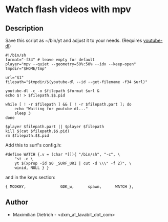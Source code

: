 Watch flash videos with mpv
===========================

Description
-----------

Save this script as ~/bin/yt and adjust it to your needs. (Requires [youtube-dl](http://rg3.github.io/youtube-dl/))


	#!/bin/sh
	format="-f34" # leave empty for default
	player="mpv --quiet --geometry=50%:50% --idx --keep-open"
	tmpdir="$HOME/tmp"
	
	url="$1"
	filepath="$tmpdir/$(youtube-dl --id --get-filename -f34 $url)"
	
	youtube-dl -c -o $filepath $format $url &
	echo $! > $filepath.$$.pid
	
	while [ ! -r $filepath ] && [ ! -r $filepath.part ]; do 
		echo "Waiting for youtube-dl..."
		sleep 3
	done
	
	$player $filepath.part || $player $filepath
	kill $(cat $filepath.$$.pid)
	rm $filepath.$$.pid


Add this to surf's config.h:


	#define WATCH {.v = (char *[]){ "/bin/sh", "-c", \
		"st -e \
		yt $(xprop -id $0 _SURF_URI | cut -d \\\" -f 2)", \
		winid, NULL } }


and in the keys section:


	{ MODKEY,               GDK_w,      spawn,      WATCH },

 
Author
------
- Maximilian Dietrich - <dxm_at_lavabit_dot_com>
